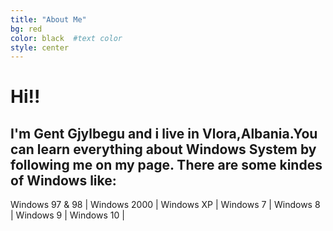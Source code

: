 ```yaml
---
title: "About Me"
bg: red     
color: black  #text color
style: center
---
```


# Hi!!
I'm Gent Gjylbegu and i live in Vlora,Albania.You can learn everything about Windows System by following me on my page.
There are some kindes of Windows like:
---------------------
Windows 97 & 98 |
Windows 2000  |
Windows XP |
Windows 7 |
Windows 8 |
Windows 9 |
Windows 10 |

